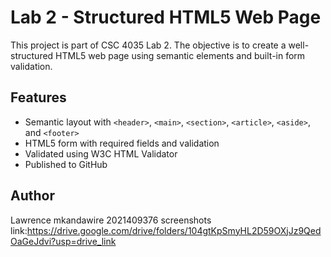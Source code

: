 # Lab 2 - Structured HTML5 Web Page

This project is part of CSC 4035 Lab 2.
The objective is to create a well-structured HTML5 web page using semantic elements and built-in form validation.

## Features
- Semantic layout with `<header>`, `<main>`, `<section>`, `<article>`, `<aside>`, and `<footer>`
- HTML5 form with required fields and validation
- Validated using W3C HTML Validator
- Published to GitHub

## Author
Lawrence mkandawire 2021409376
screenshots link:https://drive.google.com/drive/folders/104gtKpSmyHL2D59OXjJz9QedOaGeJdvi?usp=drive_link
